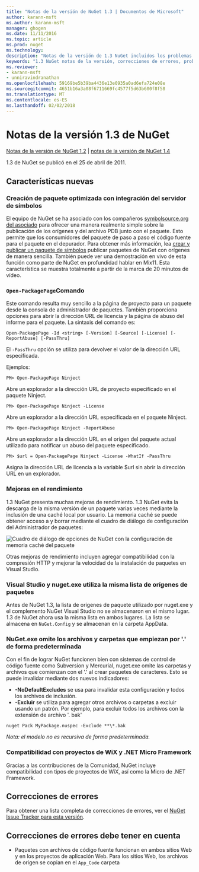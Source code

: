 ```yaml
---
title: "Notas de la versión de NuGet 1.3 | Documentos de Microsoft"
author: karann-msft
ms.author: karann-msft
manager: ghogen
ms.date: 11/11/2016
ms.topic: article
ms.prod: nuget
ms.technology: 
description: "Notas de la versión de 1.3 NuGet incluidos los problemas conocidos, correcciones de errores, las funciones agregadas y dcr."
keywords: "1.3 NuGet notas de la versión, correcciones de errores, problemas, conocidos agregan características, DCR"
ms.reviewer:
- karann-msft
- unniravindranathan
ms.openlocfilehash: 59169be5b39ba4436e13e0935a0ad6efa724e08e
ms.sourcegitcommit: 4651b16a3a08f6711669fc4577f5d63b600f8f58
ms.translationtype: MT
ms.contentlocale: es-ES
ms.lasthandoff: 02/02/2018
---
```

# <a name="nuget-13-release-notes"></a>Notas de la versión 1.3 de NuGet

[Notas de la versión de NuGet 1.2](../release-notes/nuget-1.2.md) | [notas de la versión de NuGet 1.4](../release-notes/nuget-1.4.md)

1.3 de NuGet se publicó en el 25 de abril de 2011.

## <a name="new-features"></a>Características nuevas

### <a name="streamlined-package-creation-with-symbol-server-integration"></a>Creación de paquete optimizada con integración del servidor de símbolos

El equipo de NuGet se ha asociado con los compañeros [symbolsource.org del asociado](http://www.symbolsource.org/) para ofrecer una manera realmente simple sobre la publicación de los orígenes y del archivo PDB junto con el paquete. Esto permite que los consumidores del paquete de paso a paso el código fuente para el paquete en el depurador. Para obtener más información, lea [crear y publicar un paquete de símbolos](../create-packages/symbol-packages.md) publicar paquetes de NuGet con orígenes de manera sencilla. También puede ver una demostración en vivo de esta función como parte de NuGet en profundidad hablar en Mix11. Esta característica se muestra totalmente a partir de la marca de 20 minutos de vídeo.

### <a name="open-packagepage-command"></a>`Open-PackagePage`Comando

Este comando resulta muy sencillo a la página de proyecto para un paquete desde la consola de administrador de paquetes. También proporciona opciones para abrir la dirección URL de licencia y la página de abuso del informe para el paquete.
La sintaxis del comando es:

    Open-PackagePage -Id <string> [-Version] [-Source] [-License] [-ReportAbuse] [-PassThru]

El `-PassThru` opción se utiliza para devolver el valor de la dirección URL especificada.

Ejemplos:

    PM> Open-PackagePage Ninject

Abre un explorador a la dirección URL de proyecto especificado en el paquete Ninject.

    PM> Open-PackagePage Ninject -License

Abre un explorador a la dirección URL especificada en el paquete Ninject.

    PM> Open-PackagePage Ninject -ReportAbuse

Abre un explorador a la dirección URL en el origen del paquete actual utilizado para notificar un abuso del paquete especificado.

    PM> $url = Open-PackagePage Ninject -License -WhatIf -PassThru

Asigna la dirección URL de licencia a la variable $url sin abrir la dirección URL en un explorador.

### <a name="performance-improvements"></a>Mejoras en el rendimiento

1.3 NuGet presenta muchas mejoras de rendimiento. 1.3 NuGet evita la descarga de la misma versión de un paquete varias veces mediante la inclusión de una caché local por usuario. La memoria caché se puede obtener acceso a y borrar mediante el cuadro de diálogo de configuración del Administrador de paquetes:

![Cuadro de diálogo de opciones de NuGet con la configuración de memoria caché del paquete](./media/nuget-options.png)

Otras mejoras de rendimiento incluyen agregar compatibilidad con la compresión HTTP y mejorar la velocidad de la instalación de paquetes en Visual Studio.

### <a name="visual-studio-and-nugetexe-uses-the-same-list-of-package-sources"></a>Visual Studio y nuget.exe utiliza la misma lista de orígenes de paquetes

Antes de NuGet 1.3, la lista de orígenes de paquete utilizado por nuget.exe y el complemento NuGet Visual Studio no se almacenaron en el mismo lugar. 1.3 de NuGet ahora usa la misma lista en ambos lugares. La lista se almacena en `NuGet.Config` y se almacenan en la carpeta AppData.

### <a name="nugetexe-ignores-files-and-folders-that-start-with--by-default"></a>NuGet.exe omite los archivos y carpetas que empiezan por '.' de forma predeterminada

Con el fin de lograr NuGet funcionen bien con sistemas de control de código fuente como Subversion y Mercurial, nuget.exe omite las carpetas y archivos que comienzan con el '.' al crear paquetes de caracteres. Esto se puede invalidar mediante dos nuevos indicadores:

* __-NoDefaultExcludes__ se usa para invalidar esta configuración y todos los archivos de inclusión.
* __-Excluir__ se utiliza para agregar otros archivos o carpetas a excluir usando un patrón. Por ejemplo, para excluir todos los archivos con la extensión de archivo '. bak'

```
nuget Pack MyPackage.nuspec -Exclude **\*.bak
```  

_Nota: el modelo no es recursiva de forma predeterminada._

### <a name="support-for-wix-projects-and-the-net-micro-framework"></a>Compatibilidad con proyectos de WiX y .NET Micro Framework

Gracias a las contribuciones de la Comunidad, NuGet incluye compatibilidad con tipos de proyectos de WiX, así como la Micro de .NET Framework.

## <a name="bug-fixes"></a>Correcciones de errores

Para obtener una lista completa de correcciones de errores, ver el [NuGet Issue Tracker para esta versión](http://nuget.codeplex.com/workitem/list/advanced?keyword=&status=All&type=All&priority=All&release=NuGet%201.3&assignedTo=All&component=All&sortField=LastUpdatedDate&sortDirection=Descending&page=0).

## <a name="bug-fixes-worth-noting"></a>Correcciones de errores debe tener en cuenta

* Paquetes con archivos de código fuente funcionan en ambos sitios Web y en los proyectos de aplicación Web.
Para los sitios Web, los archivos de origen se copian en el `App_Code` carpeta
